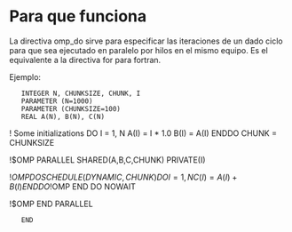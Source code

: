 # Para que funciona

La directiva omp_do sirve para especificar las iteraciones de un dado ciclo para que sea ejecutado en paralelo por hilos en el mismo equipo. Es el equivalente a la directiva for para fortran.

Ejemplo:


       INTEGER N, CHUNKSIZE, CHUNK, I
       PARAMETER (N=1000) 
       PARAMETER (CHUNKSIZE=100) 
       REAL A(N), B(N), C(N)

 !     Some initializations
       DO I = 1, N
         A(I) = I * 1.0
         B(I) = A(I)
       ENDDO
       CHUNK = CHUNKSIZE
        
 !$OMP PARALLEL SHARED(A,B,C,CHUNK) PRIVATE(I)

 !$OMP DO SCHEDULE(DYNAMIC,CHUNK)
       DO I = 1, N
          C(I) = A(I) + B(I)
       ENDDO
 !$OMP END DO NOWAIT

 !$OMP END PARALLEL

       END
